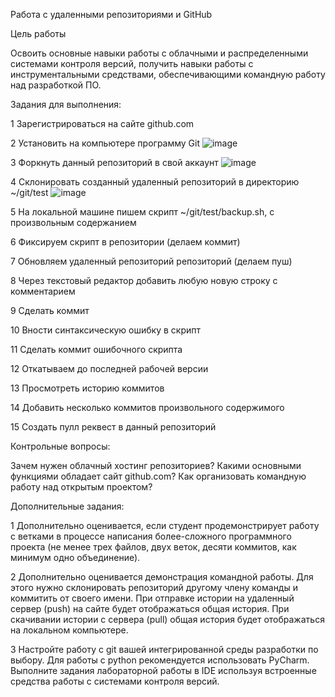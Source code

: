 Работа с удаленными репозиториями и GitHub


Цель работы

Освоить основные навыки работы с облачными и распределенными системами контроля версий, получить навыки работы с инструментальными средствами, обеспечивающими командную работу над разработкой ПО.


Задания для выполнения:


1 Зарегистрироваться на сайте github.com

2 Установить на компьютере программу Git
![image](https://user-images.githubusercontent.com/70951761/133110753-7f7721b4-dd3d-45da-9559-ef8ddadcd580.png)

3 Форкнуть данный репозиторий в свой аккаунт
![image](https://user-images.githubusercontent.com/70951761/133111040-b2ae5c94-070e-412c-a1f1-24353288b68a.png)

4 Склонировать созданный удаленный репозиторий в директорию ~/git/test
![image](https://user-images.githubusercontent.com/70951761/133112036-6e0a3030-a42d-49b9-9e39-97e2a6c12f15.png)

5 На локальной машине пишем скрипт ~/git/test/backup.sh, с произвольным содержанием

6 Фиксируем скрипт в репозитории (делаем коммит)

7 Обновляем удаленный репозиторий репозиторий (делаем пуш)

8 Через текстовый редактор добавить любую новую строку с комментарием

9 Сделать коммит

10 Вности синтаксическую ошибку в скрипт

11 Сделать коммит ошибочного скрипта

12 Откатываем до последней рабочей версии

13 Просмотреть историю коммитов

14 Добавить несколько коммитов произвольного содержимого

15 Создать пулл реквест в данный репозиторий


Контрольные вопросы:


Зачем нужен облачный хостинг репозиториев?
Какими основными функциями обладает сайт github.com?
Как организовать командную работу над открытым проектом?


Дополнительные задания:


1 Дополнительно оценивается, если студент продемонстрирует работу с ветками в процессе написания более-сложного программного проекта (не менее трех файлов, двух веток, десяти коммитов, как минимум одно объединение).

2 Дополнительно оценивается демонстрация командной работы. Для этого нужно склонировать репозиторий другому члену команды и коммитить от своего имени. При отправке истории на удаленный сервер (push) на сайте будет отображаться общая история. При скачивании истории с сервера (pull) общая история будет отображаться на локальном компьютере.

3 Настройте работу с git вашей интегрированной среды разработки по выбору. Для работы с python рекомендуется использовать PyCharm. Выполните задания лабораторной работы в IDE используя встроенные средства работы с системами контроля версий.
